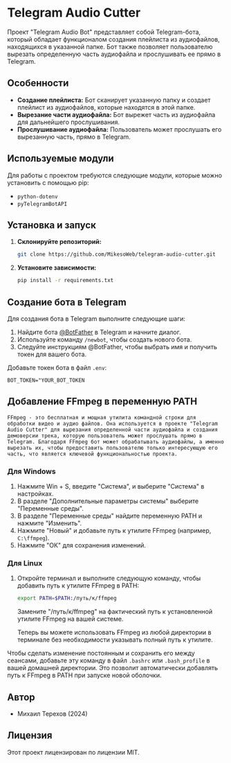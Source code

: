 # Telegram Audio Cutter

Проект "Telegram Audio Bot" представляет собой Telegram-бота, который обладает функционалом создания плейлиста из аудиофайлов, находящихся в указанной папке. Бот также позволяет пользователю вырезать определенную часть аудиофайла и прослушивать ее прямо в Telegram.

## Особенности

- **Создание плейлиста:** Бот сканирует указанную папку и создает плейлист из аудиофайлов, которые находятся в этой папке.
- **Вырезание части аудиофайла:** Бот вырежет часть из аудиофайла для дальнейшего прослушивания.
- **Прослушивание аудиофайла:** Пользователь может прослушать его вырезанную часть, прямо в Telegram.

## Используемые модули

Для работы с проектом требуются следующие модули, которые можно установить с помощью pip:

- `python-dotenv`
- `pyTelegramBotAPI`

## Установка и запуск

1. **Склонируйте репозиторий:**
    ```bash
    git clone https://github.com/MikesoWeb/telegram-audio-cutter.git
    ```

2. **Установите зависимости:**
    ```bash
    pip install -r requirements.txt
    ```

## Создание бота в Telegram

Для создания бота в Telegram выполните следующие шаги:

1. Найдите бота [@BotFather](https://t.me/BotFather) в Telegram и начните диалог.
2. Используйте команду `/newbot`, чтобы создать нового бота.
3. Следуйте инструкциям @BotFather, чтобы выбрать имя и получить токен для вашего бота.


Добавьте токен бота в файл `.env`:


`BOT_TOKEN="YOUR_BOT_TOKEN`


## Добавление FFmpeg в переменную PATH

`FFmpeg - это бесплатная и мощная утилита командной строки для обработки видео и аудио файлов. Она используется в проекте "Telegram Audio Cutter" для вырезания определенной части аудиофайла и создания демоверсии трека, которую пользователь может прослушать прямо в Telegram. Благодаря FFmpeg бот может обрабатывать аудиофайлы, а именно вырезать их, чтобы предоставить пользователю только интересующую его часть, что является ключевой функциональностью проекта.`

### Для Windows

1. Нажмите Win + S, введите "Система", и выберите "Система" в настройках.
2. В разделе "Дополнительные параметры системы" выберите "Переменные среды".
3. В разделе "Переменные среды" найдите переменную PATH и нажмите "Изменить".
4. Нажмите "Новый" и добавьте путь к утилите FFmpeg (например, `C:\ffmpeg`).
5. Нажмите "ОК" для сохранения изменений.

### Для Linux

1. Откройте терминал и выполните следующую команду, чтобы добавить путь к утилите FFmpeg в PATH:

    ```bash
    export PATH=$PATH:/путь/к/ffmpeg
    ```

    Замените "/путь/к/ffmpeg" на фактический путь к установленной утилите FFmpeg на вашей системе.

    Теперь вы можете использовать FFmpeg из любой директории в терминале без необходимости указывать полный путь к утилите.

Чтобы сделать изменение постоянным и сохранить его между сеансами, добавьте эту команду в файл `.bashrc` или `.bash_profile` в вашей домашней директории. Это позволит автоматически добавлять путь к FFmpeg в PATH при запуске новой оболочки.

## Автор

- Михаил Терехов (2024)

## Лицензия

Этот проект лицензирован по лицензии MIT.

